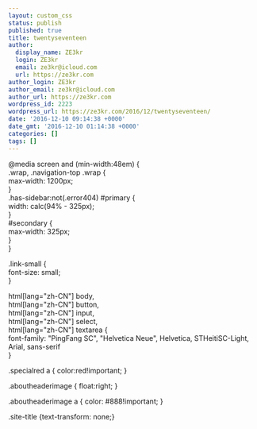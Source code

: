 ```yaml
---
layout: custom_css
status: publish
published: true
title: twentyseventeen
author:
  display_name: ZE3kr
  login: ZE3kr
  email: ze3kr@icloud.com
  url: https://ze3kr.com
author_login: ZE3kr
author_email: ze3kr@icloud.com
author_url: https://ze3kr.com
wordpress_id: 2223
wordpress_url: https://ze3kr.com/2016/12/twentyseventeen/
date: '2016-12-10 09:14:38 +0000'
date_gmt: '2016-12-10 01:14:38 +0000'
categories: []
tags: []
---
```

<p>@media screen and (min-width:48em) {<br />
	.wrap, .navigation-top .wrap {<br />
		max-width: 1200px;<br />
	}<br />
	.has-sidebar:not(.error404) #primary {<br />
		width: calc(94% - 325px);<br />
	}<br />
	#secondary {<br />
		max-width: 325px;<br />
	}<br />
}</p>
<p>.link-small {<br />
	font-size: small;<br />
}</p>
<p>html[lang="zh-CN"] body,<br />
html[lang="zh-CN"] button,<br />
html[lang="zh-CN"] input,<br />
html[lang="zh-CN"] select,<br />
html[lang="zh-CN"] textarea {<br />
    font-family: "PingFang SC", "Helvetica Neue", Helvetica, STHeitiSC-Light, Arial, sans-serif<br />
}</p>
<p>.specialred a { color:red!important; }</p>
<p>.aboutheaderimage { float:right; }</p>
<p>.aboutheaderimage a { color: #888!important; }</p>
<p>.site-title {text-transform: none;}</p>
